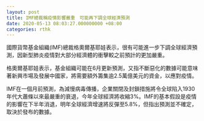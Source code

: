 ```yaml
---
layout: post
title: IMF總裁稱疫情影響嚴重　可能再下調全球經濟預測
date: 2020-05-13 08:03:27.000000000 +08:00
categories: rthk
---
```


國際貨幣基金組織(IMF)總裁格奧爾基耶娃表示，很有可能進一步下調全球經濟預測，因新型肺炎疫情對大部分經濟體的衝擊較之前預計的更加嚴重。

格奧爾基耶娃表示，基金組織可能在6月更新預測，又指不斷惡化的數據可能意味著新興市場及發展中國家，將需要額外籌集逾2.5萬億美元的資金，以應對疫情。

IMF在一個月前預測，為減慢病毒傳播，企業關閉及封鎖措施將令全球陷入1930年代大蕭條以來最嚴重的衰退，今年全球經濟將收縮3%。IMF的基本假設是疫情的影響在下半年消退，明年全球經濟增速將反彈至5.8%，但指出預測並不確定，取決於發布的數據。
